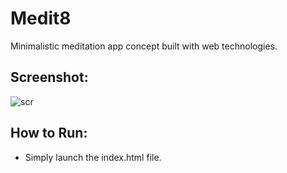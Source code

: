 # Medit8
Minimalistic meditation app concept built with web technologies.

## Screenshot:
![scr](https://user-images.githubusercontent.com/52194584/87694366-657a0380-c78e-11ea-9c3c-e67b631227f1.png)

## How to Run:
- Simply launch the index.html file.
